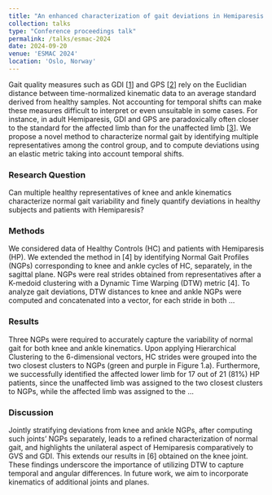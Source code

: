 ```yaml
---
title: "An enhanced characterization of gait deviations in Hemiparesis by combining knee and ankle kinematics"
collection: talks
type: "Conference proceedings talk"
permalink: /talks/esmac-2024
date: 2024-09-20
venue: 'ESMAC 2024'
location: 'Oslo, Norway'
---
```


Gait quality measures such as GDI [[1](https://doi.org/10.1016/j.gaitpost.2008.05.001)] and GPS [[2](https://doi.org/10.1016/j.gaitpost.2009.05.020)] rely on the Euclidian distance between time-normalized kinematic data to an average standard derived from healthy samples. Not accounting for temporal shifts can make these measures difficult to interpret or even unsuitable in some cases. For instance, in adult Hemiparesis, GDI and GPS are paradoxically often closer to the standard for the affected limb than for the unaffected limb [[3](https://doi.org/10.1016/j.gaitpost.2018.06.126)]. We propose a novel method to characterize normal gait by identifying multiple representatives among the control group, and to compute deviations using an elastic metric taking into account temporal shifts.

### Research Question

Can multiple healthy representatives of knee and ankle kinematics characterize normal gait variability and finely quantify deviations in healthy subjects and patients with Hemiparesis?

### Methods

We considered data of Healthy Controls (HC) and patients with Hemiparesis (HP). We extended the method in [4] by identifying Normal Gait Profiles (NGPs) corresponding to knee and ankle cycles of HC, separately, in the sagittal plane. NGPs were real strides obtained from representatives after a K-medoid clustering with a Dynamic Time Warping (DTW) metric [4]. To analyze gait deviations, DTW distances to knee and ankle NGPs were computed and concatenated into a vector, for each stride in both ...

### Results

Three NGPs were required to accurately capture the variability of normal gait for both knee and ankle kinematics. Upon applying Hierarchical Clustering to the 6-dimensional vectors, HC strides were grouped into the two closest clusters to NGPs (green and purple in Figure 1.a). Furthermore, we successfully identified the affected lower limb for 17 out of 21 (81%) HP patients, since the unaffected limb was assigned to the two closest clusters to NGPs, while the affected limb was assigned to the ...

### Discussion

Jointly stratifying deviations from knee and ankle NGPs, after computing such joints’ NGPs separately, leads to a refined characterization of normal gait, and highlights the unilateral aspect of Hemiparesis comparatively to GVS and GDI. This extends our results in [6] obtained on the knee joint. These findings underscore the importance of utilizing DTW to capture temporal and angular differences. In future work, we aim to incorporate kinematics of additional joints and planes.
